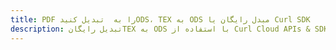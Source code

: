 ---title: PDF را به  تبدیل کنیدODS، TEX به ODS مبدل رایگان یا Curl SDKdescription: تبدیل رایگانTEX به ODS با استفاده از Curl Cloud APIs & SDK همچنین اسناد PDF را در Cloud ایجاد، ویرایش و رندر کنید.---
